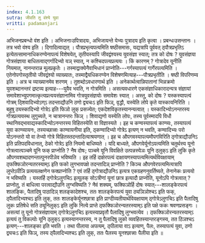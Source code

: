 ```yaml
---
index: 4.1.163
sutra: जीवति तु वंश्ये युवा
vritti: padamanjari
---
```


 अभिजनप्रबन्धो वंश इति । अभिजनाःउपित्रादयः, अभिजायन्ते येभ्यः पुत्रादय इति कृत्वा । प्रबन्धःउसन्तानः । तत्र भवो वंश्य इति । दिगादित्वाद्यत् । पौत्रप्रभृत्यपत्यमिति षष्ठीसमासः, यद्यत्रापि पूर्ववत् ठ्पौत्रप्रभृतिऽ इत्येतत्सामानाधिकरण्येनापत्यं विशेषयेत्, तृतीयस्यापि जीवद्वंश्यस्य युवसंज्ञा स्यात्; तत्र को दोषः ? युवसंज्ञया गोत्रसंज्ञाया बाधितत्वाद्गर्गादिभ्यो यञ् स्यात्, न कश्चिदपत्यप्रत्ययः । किं कारणम् ? गोत्रादेव यूनीति नियमात्, नानन्तरान्न मूलप्रकृतेः । तस्माद्वाक्येनैवाभिधानं प्राप्नोति---गर्गस्यापत्यं गार्गेरपत्यमिति । एतेनोपगोस्तृतीयो जीवद्वंश्यो व्याख्यातः, तस्माद्वैयधिकरण्येन विशेषणमित्याह---पौत्रप्रभृतीति । षष्ठी विपरिणम्य इति । अत्र च व्याख्यानमेव शरणम् । तुशब्दोऽवधारणार्थ इति । अनेकार्थत्वान्निपातानां भिन्नक्रमो युवशब्दानन्तरं द्रष्टव्य इत्याह---युवैव भवति, न गोत्रमिति । असत्यवधारणे एकसंज्ञाधिकारादन्यत्र संज्ञायां समावेशाभ्युपगमात्कृत्यप्रत्ययसंज्ञानामिव गोत्रयुवसंज्ञयोः समावेशः स्यात् । अस्तु, को दोषः ? यस्कस्यापत्यं गोत्रम् ठ्शिवादिभ्योऽण्ऽ तदन्ताद्यौउनि ठणो द्व्यचःऽ इति फिञ्, वृद्धौ, यस्येति लोपे कृते यास्कायनिरिति । बहुषु ठ्यस्कादिभ्यो गोत्रेऽ इति फिञो लुक् प्रसज्येत; एकदेशविकृतस्यानन्यत्वात् । यस्कादिभ्योऽनन्तरस्य गोत्रप्रत्ययस्थ लुगुच्यते, न चात्रानन्तरः फिञ् । शिवाद्यणो यस्येति लोपः, तस्य पूर्वस्मादपि विधौ स्थानिवद्भावाद्यस्कादिभ्योऽनन्तरस्य विहितस्येति वा विज्ञास्यते । इह च कण्वस्यापत्यं काण्व्यः, तस्यापत्यं युवा काण्व्यायनः, तस्यच्छात्त्राः काण्वायनीया इति, ठ्कण्वादिभ्यो गोत्रेऽ इत्यण् न भवति, कण्वादिभ्यः परो योऽनन्तरो यो वा तेभ्यो गोत्रे विहितस्तदन्तादित्याश्रयणात् । इह च औपगवस्यापत्यमौपगविरिति ठ्गोत्राद्यौउनिऽ इति प्रतिपदविधानात्, ठेको गोत्रेऽ इति नियमो बाधिष्यते । यदि बाध्यते, औपगवेर्यूनोऽपत्यमिति चतुर्थस्य यूनो गोत्रत्वात्पञ्चमे यूनि फक् प्राप्नोति ? नैष दोषः; पञ्चमे यूनि विवक्षिते उत्पन्नस्येञः यूनि ठ्लुक्ऽ इति लुकि कृते औपगवशब्दादणन्तात्पुनरपीञेव भविष्यति । इह तर्हि दाक्षेरपत्यं दाक्षायणस्यापत्यमित्यर्थविवक्षायाम् ठ्फक्फिञोरन्यतरस्याम्ऽ इति फको लुगभावपक्षे तदन्तादिञ् प्राप्नोति ? किञ्च औपगवेरपत्यमित्यत्रापि लुप्तेऽपीञि प्रत्ययलक्षणेन फक्प्राप्नोति ? एवं तर्हि ठ्गोत्राद्यौउनिऽ इत्यत्र एकग्रहणनुवर्तिष्यते, तेनानेकः प्रत्ययो न भविष्यति । यस्तर्हि ठ्गोत्रेऽलुगचिऽ इत्युलक् सोऽत्रीणां यूनां छात्र इत्यादौ प्राप्नोति, यूनोऽपि गोत्रत्वात् ? प्राप्नोतु, तं बाधित्वा परत्वाद्यौउनि लुग्भविष्यति ? नैवं शक्यम्, फक्फिञोर्हि दोषः स्यात्---शालङ्केरपत्यं शालङ्किः, पैलादिषु पाठादिञ् शलङ्कादेशश्च, ततः शालङ्केरपत्यं युवा ठ्यञिञोश्चऽ इति फक्, ठ्पैलादिभ्यश्चऽ इति लुक्, ततः शालङ्केर्यूनश्छात्रा इति प्राग्दीव्यतीयार्थविवक्षायाम् ठ्गोत्रेऽलुगचिऽ इति पैलादिषु लुकः प्रतिषेधे सति ठ्यूनिलुक्ऽ इति लुकि नित्ये प्राप्ते ठ्फक्फिञोरन्यतरस्याम्ऽ इति पक्षे फकः श्रवणप्रसङ्गः । असत्यां तु यूनो गोत्रसंज्ञायाम् ठ्गोत्रेऽलुगचिऽ इत्यस्याप्रवृतौ पैलादिषु लुग्भवत्येव । ठ्फक्फिञोरन्यतरस्याम्ऽ इत्ययं तु विकल्पोः यूनि ठ्लुक्ऽ इत्यस्यानन्तरस्य, न तु पैलादिषु लुको व्यवहितस्यान्तरङ्गस्य, तत ठिञश्चऽ इत्यण्---शालङ्का इति भवति । तथा पीलाया अपत्यम्, ठ्पीलाया वाऽ इत्याण्, पैलः, तस्यापत्यं युवा, ठणो द्व्यचःऽ इति फिञ्, तस्य ठ्पैलादिभ्यश्चऽ इति लुक्, ततः पैलस्य यूनश्छात्त्राः पैलीया इति ॥